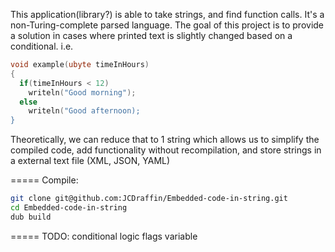 This application(library?) is able to take strings, and find function calls. It's a non-Turing-complete parsed language.
The goal of this project is to provide a solution in cases where printed text is slightly changed based on a conditional.
i.e.
```d
void example(ubyte timeInHours)
{
  if(timeInHours < 12)
    writeln("Good morning");
  else
    writeln("Good afternoon);
}
```

Theoretically, we can reduce that to 1 string which allows us to simplify the compiled code, add functionality without recompilation, and store strings in a external text file (XML, JSON, YAML) 

=====
Compile:
```bash
git clone git@github.com:JCDraffin/Embedded-code-in-string.git
cd Embedded-code-in-string
dub build
``` 

=====
TODO:
conditional logic 
flags 
variable 
